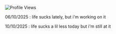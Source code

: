 <div align="left">

![Profile Views](https://komarev.com/ghpvc/?username=0xafraidoftime&color=red&style=for-the-badge&label=PROFILE%20VIEWS)

06/10/2025 : life sucks lately, but i'm working on it

10/10/2025 : life sucks a lil less today but i'm still at it

</div>

